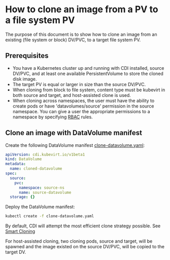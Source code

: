 # How to clone an image from a PV to a file system PV
The purpose of this document is to show how to clone an image from an existing (file system or block) DV/PVC, to a target file system PV.

## Prerequisites
- You have a Kubernetes cluster up and running with CDI installed, source DV/PVC, and at least one available PersistentVolume to store the cloned disk image.
- The target PV is equal or larger in size than the source DV/PVC.
- When cloning from block to file system, content type must be kubevirt in both source and target, and host-assisted clone is used.
- When cloning across namespaces, the user must have the ability to create pods or have 'datavolumes/source' permission in the source namespace. You can give a user the appropriate permissions to a namespace by specifying [RBAC](RBAC.md) rules.

## Clone an image with DataVolume manifest

Create the following DataVolume manifest [clone-datavolume.yaml](../manifests/example/clone-datavolume.yaml):

```yaml
apiVersion: cdi.kubevirt.io/v1beta1
kind: DataVolume
metadata:
  name: cloned-datavolume
spec:
  source:
    pvc:
      namespace: source-ns
      name: source-datavolume
  storage: {}
```

Deploy the DataVolume manifest:

```bash
kubectl create -f clone-datavolume.yaml
```

By default, CDI will attempt the most efficient clone strategy possible.  See [Smart Cloning](smart-clone.md)

For host-assisted cloning, two cloning pods, source and target, will be spawned and the image existed on the source DV/PVC, will be copied to the target DV.

